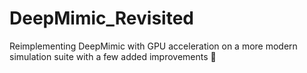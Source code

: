 # DeepMimic_Revisited
Reimplementing DeepMimic with GPU acceleration on a more modern simulation suite with a few added improvements 👀
